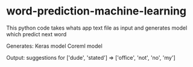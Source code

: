 # word-prediction-machine-learning
This python code takes whats app text file as input and generates model which predict next word

Generates:
 Keras model
 Coreml model

Output:
 suggestions for ['dude', 'stated'] => ['office', 'not', 'no', 'my']

